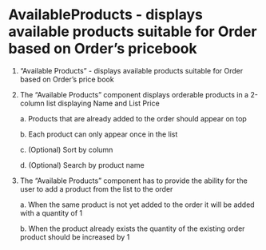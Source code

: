 # AvailableProducts - displays available products suitable for Order based on Order’s pricebook

1. “Available Products” - displays available products suitable for Order based on Order’s price book

2. The “Available Products” component displays orderable products in a 2-column list displaying Name and List Price

    a. Products that are already added to the order should appear on top
    
    b. Each product can only appear once in the list
    
    c. (Optional) Sort by column
    
    d. (Optional) Search by product name

3. The “Available Products” component has to provide the ability for the user to add a product from the list to the order

    a. When the same product is not yet added to the order it will be added with a quantity of 1
    
    b. When the product already exists the quantity of the existing order product should be increased by 1
